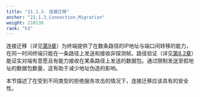 ```yaml
---
title: "21.1.3. 连接迁移"
anchor: "21.1.3_Connection_Migration"
weight: 210130
rank: "h3"
---
```


连接迁移（详见[第9章](#9_Connection_Migration)）为终端提供了在数条路径的IP地址与端口间转移的能力，在同一时间终端只能在一条路径上发送和接收非探测帧。路径验证（详见[第8.2章](#8.2_Path_Validation)）能证实对端有意愿且有能力接收在某条路径上发送的数据包。通过限制发送至假地址的数据包数量，这有助于减少地址伪造的影响。

本节描述了在受到不同类型的拒绝服务攻击的情况下，连接迁移应该具有的安全性。
